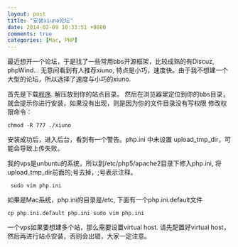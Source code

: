 ```yaml
---
layout: post
title: "安装xiuno论坛"
date: 2014-02-09 10:33:51 +0800
comments: true
categories: [Mac, PHP]
---
```

最近想开一个论坛，于是找了一些常用bbs开源框架，比较成熟的有Discuz, phpWind… 无意间看到有人推荐xiuno, 特点是小巧，速度快。由于我不想建一个大型的论坛，所以选择了速度与小巧的xiuno.

首先是下载[程序](http://bbs.xiuno.com/thread-index-fid-2-tid-4159.htm). 解压放到你的站点目录。 然后在浏览器里定位到你的bbs目录，就会提示你进行安装，如果没有出现，则是因为你的文件目录没有写权限 修改权限命令： 

```
chmod -R 777 ./xiuno 
```

安装成功后，进入后台，看到有一个警告。php.ini 中未设置 upload_tmp_dir，可能会导致上传失败。

我的vps是unbuntu的系统，所以到/etc/php5/apache2目录下修入php.ini, 将upload_tmp_dir前面的;号去掉，;号表示注释。 

```
 sudo vim php.ini 
 ``` 
如果是Mac系统，php.ini的目录是/etc, 下面有一个php.ini.default文件 

``` 
cp php.ini.default php.ini sudo vim php.ini 
```

一个vps如果要想建多个站，那么需要设置virtual host. 请先配置好virtual host，然后再进行站点安装，否则会出错，大家一定注意。